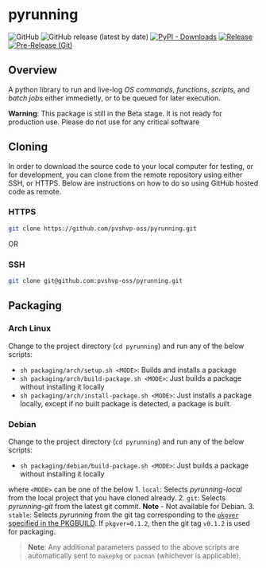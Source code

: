 
# pyrunning

![GitHub](https://img.shields.io/github/license/pvshvp-oss/pyrunning)
![GitHub release (latest by date)](https://img.shields.io/github/v/release/pvshvp-oss/pyrunning)
[![PyPI - Downloads](https://img.shields.io/pypi/dm/pyrunning?link=https%3A%2F%2Fpypi.org%2Fproject%2Fpyrunning%2F)](https://pypi.org/project/pyrunning/)
[![Release](https://github.com/pvshvp-oss/pyrunning/actions/workflows/release.yml/badge.svg)](https://github.com/pvshvp-oss/pyrunning/actions/workflows/release.yml)
[![Pre-Release (Git)](https://github.com/pvshvp-oss/pyrunning/actions/workflows/pre_release.yml/badge.svg)](https://github.com/pvshvp-oss/pyrunning/actions/workflows/pre_release.yml)

## Overview

A python library to run and live-log *OS commands*, *functions*, *scripts*, and *batch jobs* either immedietly, or to be queued for later execution.

**Warning**: This package is still in the Beta stage. It is not ready for production use. Please do not use for any critical software

<!-- ## [PLEASE CLICK HERE](https://github.com/pvshvp-oss/pyrunning/index.html) for the full documentation -->

## Cloning

In order to download the source code to your local computer for testing, or for development, you can clone from the remote repository using either SSH, or HTTPS. Below are instructions on how to do so using GitHub hosted code as remote.

### HTTPS

```bash
git clone https://github.com/pvshvp-oss/pyrunning.git 
```

OR

### SSH

```bash
git clone git@github.com:pvshvp-oss/pyrunning.git
```

## Packaging

### Arch Linux

Change to the project directory (`cd pyrunning`) and run any of the below scripts:
- `sh packaging/arch/setup.sh <MODE>`: Builds and installs a package
- `sh packaging/arch/build-package.sh <MODE>`: Just builds a package without installing it locally
- `sh packaging/arch/install-package.sh <MODE>`: Just installs a package locally, except if no built package is detected, a package is built.
 
### Debian

Change to the project directory (`cd pyrunning`) and run any of the below scripts:
- `sh packaging/debian/build-package.sh <MODE>`: Just builds a package without installing it locally

where `<MODE>` can be one of the below
     1. `local`: Selects *pyrunning-local* from the local project that you have cloned already.
     2. `git`: Selects *pyrunning-git* from the latest git commit. **Note** - Not available for Debian.
     3. `stable`: Selects *pyrunning* from the git tag corresponding to the [`pkgver` specified in the PKGBUILD](https://github.com/pvshvp-oss/pyrunning/blob/main/packaging/pyrunning/PKGBUILD#L17). If `pkgver=0.1.2`, then the git tag `v0.1.2` is used for packaging. 
     
> **Note**: Any additional parameters passed to the above scripts are automatically sent to `makepkg` or `pacman` (whichever is applicable).
